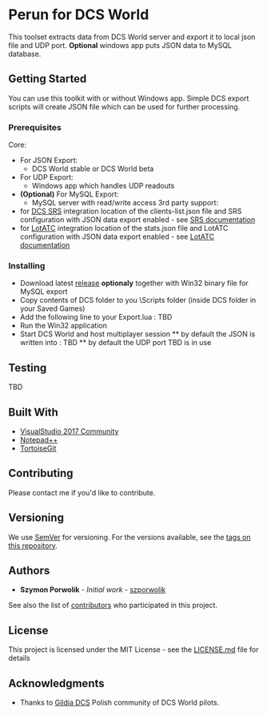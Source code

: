 # Perun for DCS World

This toolset extracts data from DCS World server and export it to local json file and UDP port. **Optional** windows app puts JSON data to MySQL database.

## Getting Started

You can use this toolkit with or without Windows app. Simple DCS export scripts will create JSON file which can be used for further processing.

### Prerequisites

Core:
 * For JSON Export:
   * DCS World stable or DCS World beta
 * For UDP Export:
   * Windows app which handles UDP readouts
 * **(Optional)** For MySQL Export:
   * MySQL server with read/write access
3rd party support:
 * for [DCS SRS](https://github.com/ciribob/DCS-SimpleRadioStandalone/releases) integration location of the clients-list.json file and SRS configuration with JSON data export enabled - see [SRS documentation](https://github.com/ciribob/DCS-SimpleRadioStandalone/wiki)
 * for [LotATC](https://www.lotatc.com/) integration location of the stats.json file and LotATC configuration with JSON data export enabled - see [LotATC documentation](https://www.lotatc.com/documentation/server_configuration.html)

### Installing

* Download latest [release](https://github.com/szporwolik/perun/releases) **optionaly** together with Win32 binary file for MySQL export
* Copy contents of DCS folder to you \Scripts folder (inside DCS folder in your Saved Games)
* Add the following line to your Export.lua : TBD
* Run the Win32 application
* Start DCS World and host multiplayer session
 ** by default the JSON is written into : TBD
 ** by default the UDP port TBD is in use

## Testing

TBD

## Built With

* [VisualStudio 2017 Community](https://visualstudio.microsoft.com/vs/community/) 
* [Notepad++](https://notepad-plus-plus.org/)
* [TortoiseGit](https://tortoisegit.org/)

## Contributing

Please contact me if you'd like to contribute.

## Versioning

We use [SemVer](http://semver.org/) for versioning. For the versions available, see the [tags on this repository](https://github.com/szporwolik/perun/tags). 

## Authors

* **Szymon Porwolik** - *Initial work* - [szporwolik](https://github.com/szporwolik)

See also the list of [contributors](https://github.com/szporwolik/perun/contributors) who participated in this project.

## License

This project is licensed under the MIT License - see the [LICENSE.md](LICENSE.md) file for details

## Acknowledgments

* Thanks to [Gildia DCS](https://forum.gildia.org) Polish community of DCS World pilots.
